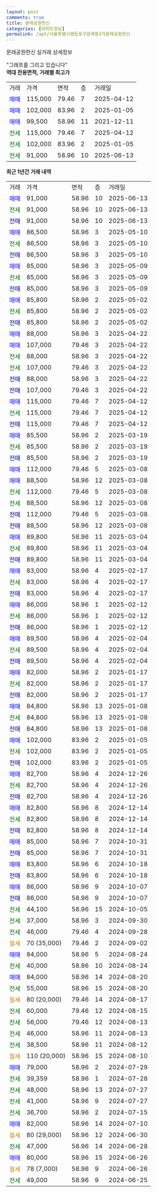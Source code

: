 ```yaml
---
layout: post
comments: true
title: 문래공원한신
categories: [아파트정보]
permalink: /apt/서울특별시영등포구문래동3가문래공원한신
---
```


문래공원한신 실거래 상세정보

<script type="text/javascript">
  google.charts.load('current', {'packages':['line', 'corechart']});
  google.charts.setOnLoadCallback(drawChart);

  function drawChart() {
    var data = new google.visualization.DataTable();
    data.addColumn('date', '거래일');
    data.addColumn('number', "매매");
    data.addColumn('number', "전세");
    data.addColumn('number', "전매");

    data.addRows([[new Date(Date.parse("2025-06-13")), 91000, null, null], [new Date(Date.parse("2025-06-13")), null, 91000, null], [new Date(Date.parse("2025-06-13")), null, null, 91000], [new Date(Date.parse("2025-05-10")), 86500, null, null], [new Date(Date.parse("2025-05-10")), null, 86500, null], [new Date(Date.parse("2025-05-10")), null, null, 86500], [new Date(Date.parse("2025-05-09")), 85000, null, null], [new Date(Date.parse("2025-05-09")), null, 85000, null], [new Date(Date.parse("2025-05-09")), null, null, 85000], [new Date(Date.parse("2025-05-02")), 85800, null, null], [new Date(Date.parse("2025-05-02")), null, 85800, null], [new Date(Date.parse("2025-05-02")), null, null, 85800], [new Date(Date.parse("2025-04-22")), 88000, null, null], [new Date(Date.parse("2025-04-22")), 107000, null, null], [new Date(Date.parse("2025-04-22")), null, 88000, null], [new Date(Date.parse("2025-04-22")), null, 107000, null], [new Date(Date.parse("2025-04-22")), null, null, 88000], [new Date(Date.parse("2025-04-22")), null, null, 107000], [new Date(Date.parse("2025-04-12")), 115000, null, null], [new Date(Date.parse("2025-04-12")), null, 115000, null], [new Date(Date.parse("2025-04-12")), null, null, 115000], [new Date(Date.parse("2025-03-19")), 85500, null, null], [new Date(Date.parse("2025-03-19")), null, 85500, null], [new Date(Date.parse("2025-03-19")), null, null, 85500], [new Date(Date.parse("2025-03-08")), 112000, null, null], [new Date(Date.parse("2025-03-08")), 88500, null, null], [new Date(Date.parse("2025-03-08")), null, 112000, null], [new Date(Date.parse("2025-03-08")), null, 88500, null], [new Date(Date.parse("2025-03-08")), null, null, 112000], [new Date(Date.parse("2025-03-08")), null, null, 88500], [new Date(Date.parse("2025-03-04")), 89800, null, null], [new Date(Date.parse("2025-03-04")), null, 89800, null], [new Date(Date.parse("2025-03-04")), null, null, 89800], [new Date(Date.parse("2025-02-17")), 83000, null, null], [new Date(Date.parse("2025-02-17")), null, 83000, null], [new Date(Date.parse("2025-02-17")), null, null, 83000], [new Date(Date.parse("2025-02-12")), 86000, null, null], [new Date(Date.parse("2025-02-12")), null, 86000, null], [new Date(Date.parse("2025-02-12")), null, null, 86000], [new Date(Date.parse("2025-02-04")), 89500, null, null], [new Date(Date.parse("2025-02-04")), null, 89500, null], [new Date(Date.parse("2025-02-04")), null, null, 89500], [new Date(Date.parse("2025-01-17")), 82000, null, null], [new Date(Date.parse("2025-01-17")), null, 82000, null], [new Date(Date.parse("2025-01-17")), null, null, 82000], [new Date(Date.parse("2025-01-08")), 84800, null, null], [new Date(Date.parse("2025-01-08")), null, 84800, null], [new Date(Date.parse("2025-01-08")), null, null, 84800], [new Date(Date.parse("2025-01-05")), 102000, null, null], [new Date(Date.parse("2025-01-05")), null, 102000, null], [new Date(Date.parse("2025-01-05")), null, null, 102000], [new Date(Date.parse("2024-12-26")), 82700, null, null], [new Date(Date.parse("2024-12-26")), null, 82700, null], [new Date(Date.parse("2024-12-26")), null, null, 82700], [new Date(Date.parse("2024-12-14")), 82800, null, null], [new Date(Date.parse("2024-12-14")), null, 82800, null], [new Date(Date.parse("2024-12-14")), null, null, 82800], [new Date(Date.parse("2024-10-31")), 85000, null, null], [new Date(Date.parse("2024-10-31")), null, null, 85000], [new Date(Date.parse("2024-10-18")), 83800, null, null], [new Date(Date.parse("2024-10-18")), null, null, 83800], [new Date(Date.parse("2024-10-07")), 86000, null, null], [new Date(Date.parse("2024-10-07")), null, null, 86000], [new Date(Date.parse("2024-10-05")), null, 44100, null], [new Date(Date.parse("2024-09-30")), null, 37000, null], [new Date(Date.parse("2024-09-28")), null, 46000, null], [new Date(Date.parse("2024-09-02")), null, null, null], [new Date(Date.parse("2024-08-24")), 84000, null, null], [new Date(Date.parse("2024-08-24")), null, 40000, null], [new Date(Date.parse("2024-08-20")), 84000, null, null], [new Date(Date.parse("2024-08-20")), null, 55000, null], [new Date(Date.parse("2024-08-17")), null, null, null], [new Date(Date.parse("2024-08-15")), null, 60000, null], [new Date(Date.parse("2024-08-13")), null, 56000, null], [new Date(Date.parse("2024-08-13")), null, 46000, null], [new Date(Date.parse("2024-08-12")), null, 38500, null], [new Date(Date.parse("2024-08-10")), null, null, null], [new Date(Date.parse("2024-07-29")), 79000, null, null], [new Date(Date.parse("2024-07-28")), null, 39359, null], [new Date(Date.parse("2024-07-27")), null, 48000, null], [new Date(Date.parse("2024-07-27")), null, 41000, null], [new Date(Date.parse("2024-07-15")), null, 36700, null], [new Date(Date.parse("2024-07-10")), 82000, null, null], [new Date(Date.parse("2024-06-30")), null, null, null], [new Date(Date.parse("2024-06-28")), null, 47000, null], [new Date(Date.parse("2024-06-26")), 80000, null, null], [new Date(Date.parse("2024-06-26")), null, null, null], [new Date(Date.parse("2024-06-25")), null, 49000, null]]);

    var options = {
      hAxis: {
        format: 'yyyy/MM/dd'
      },    
      lineWidth: 0,
      pointsVisible: true,    
      title: '최근 1년간 유형별 실거래가 분포',
      legend: { position: 'bottom' }
    };

    var formatter = new google.visualization.NumberFormat({pattern:'###,###'} );
    formatter.format(data, 1);
    formatter.format(data, 2);
    
    setTimeout(function() {
        var chart = new google.visualization.LineChart(document.getElementById('columnchart_material'));
        chart.draw(data, (options));
        document.getElementById('loading').style.display = 'none';
    }, 200);
  }
</script>


<div id="loading" style="z-index:20; display: block; margin-left: 0px">"그래프를 그리고 있습니다"</div>
<div id="columnchart_material" style="width: 95%; margin-left: 0px; display: block"></div>
<!-- contents start -->
<b>역대 전용면적, 거래별 최고가</b>
<table class="sortable">
    <tr>
      <td>거래</td>
      <td>가격</td>
      <td>면적</td>
      <td>층</td>
      <td>거래일</td>
    </tr>
        <tr>
          <td><a style="color: blue">매매</a></td>
          <td>115,000</td>
          <td>79.46</td>
          <td>7</td>
          <td>2025-04-12</td>
        </tr>            <tr>
          <td><a style="color: blue">매매</a></td>
          <td>102,000</td>
          <td>83.96</td>
          <td>2</td>
          <td>2025-01-05</td>
        </tr>            <tr>
          <td><a style="color: blue">매매</a></td>
          <td>99,500</td>
          <td>58.96</td>
          <td>11</td>
          <td>2021-12-11</td>
        </tr>        
        <tr>
              <td><a style="color: darkgreen">전세</a></td>
              <td>115,000</td>
              <td>79.46</td>
              <td>7</td>
              <td>2025-04-12</td>
            </tr>            <tr>
              <td><a style="color: darkgreen">전세</a></td>
              <td>102,000</td>
              <td>83.96</td>
              <td>2</td>
              <td>2025-01-05</td>
            </tr>            <tr>
              <td><a style="color: darkgreen">전세</a></td>
              <td>91,000</td>
              <td>58.96</td>
              <td>10</td>
              <td>2025-06-13</td>
            </tr>        
    
</table>

<b>최근 1년간 거래 내역</b>

<table class="sortable">
    <tr>
      <td>거래</td>
      <td>가격</td>
      <td>면적</td>
      <td>층</td>
      <td>거래일</td>
    </tr>
    <tr>
      <td><a style="color: blue">매매</a></td>
      <td>91,000</td>
      <td>58.96</td>
      <td>10</td>
      <td>2025-06-13</td>
    </tr>          <tr>
      <td><a style="color: darkgreen">전세</a></td>
      <td>91,000</td>
      <td>58.96</td>
      <td>10</td>
      <td>2025-06-13</td>
    </tr>          <tr>
      <td><a style="color: darkblue">전매</a></td>
      <td>91,000</td>
      <td>58.96</td>
      <td>10</td>
      <td>2025-06-13</td>
    </tr>          <tr>
      <td><a style="color: blue">매매</a></td>
      <td>86,500</td>
      <td>58.96</td>
      <td>3</td>
      <td>2025-05-10</td>
    </tr>          <tr>
      <td><a style="color: darkgreen">전세</a></td>
      <td>86,500</td>
      <td>58.96</td>
      <td>3</td>
      <td>2025-05-10</td>
    </tr>          <tr>
      <td><a style="color: darkblue">전매</a></td>
      <td>86,500</td>
      <td>58.96</td>
      <td>3</td>
      <td>2025-05-10</td>
    </tr>          <tr>
      <td><a style="color: blue">매매</a></td>
      <td>85,000</td>
      <td>58.96</td>
      <td>3</td>
      <td>2025-05-09</td>
    </tr>          <tr>
      <td><a style="color: darkgreen">전세</a></td>
      <td>85,000</td>
      <td>58.96</td>
      <td>3</td>
      <td>2025-05-09</td>
    </tr>          <tr>
      <td><a style="color: darkblue">전매</a></td>
      <td>85,000</td>
      <td>58.96</td>
      <td>3</td>
      <td>2025-05-09</td>
    </tr>          <tr>
      <td><a style="color: blue">매매</a></td>
      <td>85,800</td>
      <td>58.96</td>
      <td>2</td>
      <td>2025-05-02</td>
    </tr>          <tr>
      <td><a style="color: darkgreen">전세</a></td>
      <td>85,800</td>
      <td>58.96</td>
      <td>2</td>
      <td>2025-05-02</td>
    </tr>          <tr>
      <td><a style="color: darkblue">전매</a></td>
      <td>85,800</td>
      <td>58.96</td>
      <td>2</td>
      <td>2025-05-02</td>
    </tr>          <tr>
      <td><a style="color: blue">매매</a></td>
      <td>88,000</td>
      <td>58.96</td>
      <td>3</td>
      <td>2025-04-22</td>
    </tr>          <tr>
      <td><a style="color: blue">매매</a></td>
      <td>107,000</td>
      <td>79.46</td>
      <td>3</td>
      <td>2025-04-22</td>
    </tr>          <tr>
      <td><a style="color: darkgreen">전세</a></td>
      <td>88,000</td>
      <td>58.96</td>
      <td>3</td>
      <td>2025-04-22</td>
    </tr>          <tr>
      <td><a style="color: darkgreen">전세</a></td>
      <td>107,000</td>
      <td>79.46</td>
      <td>3</td>
      <td>2025-04-22</td>
    </tr>          <tr>
      <td><a style="color: darkblue">전매</a></td>
      <td>88,000</td>
      <td>58.96</td>
      <td>3</td>
      <td>2025-04-22</td>
    </tr>          <tr>
      <td><a style="color: darkblue">전매</a></td>
      <td>107,000</td>
      <td>79.46</td>
      <td>3</td>
      <td>2025-04-22</td>
    </tr>          <tr>
      <td><a style="color: blue">매매</a></td>
      <td>115,000</td>
      <td>79.46</td>
      <td>7</td>
      <td>2025-04-12</td>
    </tr>          <tr>
      <td><a style="color: darkgreen">전세</a></td>
      <td>115,000</td>
      <td>79.46</td>
      <td>7</td>
      <td>2025-04-12</td>
    </tr>          <tr>
      <td><a style="color: darkblue">전매</a></td>
      <td>115,000</td>
      <td>79.46</td>
      <td>7</td>
      <td>2025-04-12</td>
    </tr>          <tr>
      <td><a style="color: blue">매매</a></td>
      <td>85,500</td>
      <td>58.96</td>
      <td>2</td>
      <td>2025-03-19</td>
    </tr>          <tr>
      <td><a style="color: darkgreen">전세</a></td>
      <td>85,500</td>
      <td>58.96</td>
      <td>2</td>
      <td>2025-03-19</td>
    </tr>          <tr>
      <td><a style="color: darkblue">전매</a></td>
      <td>85,500</td>
      <td>58.96</td>
      <td>2</td>
      <td>2025-03-19</td>
    </tr>          <tr>
      <td><a style="color: blue">매매</a></td>
      <td>112,000</td>
      <td>79.46</td>
      <td>5</td>
      <td>2025-03-08</td>
    </tr>          <tr>
      <td><a style="color: blue">매매</a></td>
      <td>88,500</td>
      <td>58.96</td>
      <td>12</td>
      <td>2025-03-08</td>
    </tr>          <tr>
      <td><a style="color: darkgreen">전세</a></td>
      <td>112,000</td>
      <td>79.46</td>
      <td>5</td>
      <td>2025-03-08</td>
    </tr>          <tr>
      <td><a style="color: darkgreen">전세</a></td>
      <td>88,500</td>
      <td>58.96</td>
      <td>12</td>
      <td>2025-03-08</td>
    </tr>          <tr>
      <td><a style="color: darkblue">전매</a></td>
      <td>112,000</td>
      <td>79.46</td>
      <td>5</td>
      <td>2025-03-08</td>
    </tr>          <tr>
      <td><a style="color: darkblue">전매</a></td>
      <td>88,500</td>
      <td>58.96</td>
      <td>12</td>
      <td>2025-03-08</td>
    </tr>          <tr>
      <td><a style="color: blue">매매</a></td>
      <td>89,800</td>
      <td>58.96</td>
      <td>11</td>
      <td>2025-03-04</td>
    </tr>          <tr>
      <td><a style="color: darkgreen">전세</a></td>
      <td>89,800</td>
      <td>58.96</td>
      <td>11</td>
      <td>2025-03-04</td>
    </tr>          <tr>
      <td><a style="color: darkblue">전매</a></td>
      <td>89,800</td>
      <td>58.96</td>
      <td>11</td>
      <td>2025-03-04</td>
    </tr>          <tr>
      <td><a style="color: blue">매매</a></td>
      <td>83,000</td>
      <td>58.96</td>
      <td>4</td>
      <td>2025-02-17</td>
    </tr>          <tr>
      <td><a style="color: darkgreen">전세</a></td>
      <td>83,000</td>
      <td>58.96</td>
      <td>4</td>
      <td>2025-02-17</td>
    </tr>          <tr>
      <td><a style="color: darkblue">전매</a></td>
      <td>83,000</td>
      <td>58.96</td>
      <td>4</td>
      <td>2025-02-17</td>
    </tr>          <tr>
      <td><a style="color: blue">매매</a></td>
      <td>86,000</td>
      <td>58.96</td>
      <td>1</td>
      <td>2025-02-12</td>
    </tr>          <tr>
      <td><a style="color: darkgreen">전세</a></td>
      <td>86,000</td>
      <td>58.96</td>
      <td>1</td>
      <td>2025-02-12</td>
    </tr>          <tr>
      <td><a style="color: darkblue">전매</a></td>
      <td>86,000</td>
      <td>58.96</td>
      <td>1</td>
      <td>2025-02-12</td>
    </tr>          <tr>
      <td><a style="color: blue">매매</a></td>
      <td>89,500</td>
      <td>58.96</td>
      <td>4</td>
      <td>2025-02-04</td>
    </tr>          <tr>
      <td><a style="color: darkgreen">전세</a></td>
      <td>89,500</td>
      <td>58.96</td>
      <td>4</td>
      <td>2025-02-04</td>
    </tr>          <tr>
      <td><a style="color: darkblue">전매</a></td>
      <td>89,500</td>
      <td>58.96</td>
      <td>4</td>
      <td>2025-02-04</td>
    </tr>          <tr>
      <td><a style="color: blue">매매</a></td>
      <td>82,000</td>
      <td>58.96</td>
      <td>2</td>
      <td>2025-01-17</td>
    </tr>          <tr>
      <td><a style="color: darkgreen">전세</a></td>
      <td>82,000</td>
      <td>58.96</td>
      <td>2</td>
      <td>2025-01-17</td>
    </tr>          <tr>
      <td><a style="color: darkblue">전매</a></td>
      <td>82,000</td>
      <td>58.96</td>
      <td>2</td>
      <td>2025-01-17</td>
    </tr>          <tr>
      <td><a style="color: blue">매매</a></td>
      <td>84,800</td>
      <td>58.96</td>
      <td>13</td>
      <td>2025-01-08</td>
    </tr>          <tr>
      <td><a style="color: darkgreen">전세</a></td>
      <td>84,800</td>
      <td>58.96</td>
      <td>13</td>
      <td>2025-01-08</td>
    </tr>          <tr>
      <td><a style="color: darkblue">전매</a></td>
      <td>84,800</td>
      <td>58.96</td>
      <td>13</td>
      <td>2025-01-08</td>
    </tr>          <tr>
      <td><a style="color: blue">매매</a></td>
      <td>102,000</td>
      <td>83.96</td>
      <td>2</td>
      <td>2025-01-05</td>
    </tr>          <tr>
      <td><a style="color: darkgreen">전세</a></td>
      <td>102,000</td>
      <td>83.96</td>
      <td>2</td>
      <td>2025-01-05</td>
    </tr>          <tr>
      <td><a style="color: darkblue">전매</a></td>
      <td>102,000</td>
      <td>83.96</td>
      <td>2</td>
      <td>2025-01-05</td>
    </tr>          <tr>
      <td><a style="color: blue">매매</a></td>
      <td>82,700</td>
      <td>58.96</td>
      <td>4</td>
      <td>2024-12-26</td>
    </tr>          <tr>
      <td><a style="color: darkgreen">전세</a></td>
      <td>82,700</td>
      <td>58.96</td>
      <td>4</td>
      <td>2024-12-26</td>
    </tr>          <tr>
      <td><a style="color: darkblue">전매</a></td>
      <td>82,700</td>
      <td>58.96</td>
      <td>4</td>
      <td>2024-12-26</td>
    </tr>          <tr>
      <td><a style="color: blue">매매</a></td>
      <td>82,800</td>
      <td>58.96</td>
      <td>8</td>
      <td>2024-12-14</td>
    </tr>          <tr>
      <td><a style="color: darkgreen">전세</a></td>
      <td>82,800</td>
      <td>58.96</td>
      <td>8</td>
      <td>2024-12-14</td>
    </tr>          <tr>
      <td><a style="color: darkblue">전매</a></td>
      <td>82,800</td>
      <td>58.96</td>
      <td>8</td>
      <td>2024-12-14</td>
    </tr>          <tr>
      <td><a style="color: blue">매매</a></td>
      <td>85,000</td>
      <td>58.96</td>
      <td>7</td>
      <td>2024-10-31</td>
    </tr>          <tr>
      <td><a style="color: darkblue">전매</a></td>
      <td>85,000</td>
      <td>58.96</td>
      <td>7</td>
      <td>2024-10-31</td>
    </tr>          <tr>
      <td><a style="color: blue">매매</a></td>
      <td>83,800</td>
      <td>58.96</td>
      <td>6</td>
      <td>2024-10-18</td>
    </tr>          <tr>
      <td><a style="color: darkblue">전매</a></td>
      <td>83,800</td>
      <td>58.96</td>
      <td>6</td>
      <td>2024-10-18</td>
    </tr>          <tr>
      <td><a style="color: blue">매매</a></td>
      <td>86,000</td>
      <td>58.96</td>
      <td>9</td>
      <td>2024-10-07</td>
    </tr>          <tr>
      <td><a style="color: darkblue">전매</a></td>
      <td>86,000</td>
      <td>58.96</td>
      <td>9</td>
      <td>2024-10-07</td>
    </tr>          <tr>
      <td><a style="color: darkgreen">전세</a></td>
      <td>44,100</td>
      <td>58.96</td>
      <td>15</td>
      <td>2024-10-05</td>
    </tr>          <tr>
      <td><a style="color: darkgreen">전세</a></td>
      <td>37,000</td>
      <td>58.96</td>
      <td>3</td>
      <td>2024-09-30</td>
    </tr>          <tr>
      <td><a style="color: darkgreen">전세</a></td>
      <td>46,000</td>
      <td>79.46</td>
      <td>4</td>
      <td>2024-09-28</td>
    </tr>          <tr>
      <td><a style="color: darkgoldenrod">월세</a></td>
      <td>70 (35,000)</td>
      <td>79.46</td>
      <td>2</td>
      <td>2024-09-02</td>
    </tr>          <tr>
      <td><a style="color: blue">매매</a></td>
      <td>84,000</td>
      <td>58.96</td>
      <td>5</td>
      <td>2024-08-24</td>
    </tr>          <tr>
      <td><a style="color: darkgreen">전세</a></td>
      <td>40,000</td>
      <td>58.96</td>
      <td>10</td>
      <td>2024-08-24</td>
    </tr>          <tr>
      <td><a style="color: blue">매매</a></td>
      <td>84,000</td>
      <td>58.96</td>
      <td>14</td>
      <td>2024-08-20</td>
    </tr>          <tr>
      <td><a style="color: darkgreen">전세</a></td>
      <td>55,000</td>
      <td>58.96</td>
      <td>15</td>
      <td>2024-08-20</td>
    </tr>          <tr>
      <td><a style="color: darkgoldenrod">월세</a></td>
      <td>80 (20,000)</td>
      <td>79.46</td>
      <td>14</td>
      <td>2024-08-17</td>
    </tr>          <tr>
      <td><a style="color: darkgreen">전세</a></td>
      <td>60,000</td>
      <td>79.46</td>
      <td>12</td>
      <td>2024-08-15</td>
    </tr>          <tr>
      <td><a style="color: darkgreen">전세</a></td>
      <td>56,000</td>
      <td>79.46</td>
      <td>12</td>
      <td>2024-08-13</td>
    </tr>          <tr>
      <td><a style="color: darkgreen">전세</a></td>
      <td>46,000</td>
      <td>58.96</td>
      <td>11</td>
      <td>2024-08-13</td>
    </tr>          <tr>
      <td><a style="color: darkgreen">전세</a></td>
      <td>38,500</td>
      <td>58.96</td>
      <td>11</td>
      <td>2024-08-12</td>
    </tr>          <tr>
      <td><a style="color: darkgoldenrod">월세</a></td>
      <td>110 (20,000)</td>
      <td>58.96</td>
      <td>15</td>
      <td>2024-08-10</td>
    </tr>          <tr>
      <td><a style="color: blue">매매</a></td>
      <td>79,000</td>
      <td>58.96</td>
      <td>2</td>
      <td>2024-07-29</td>
    </tr>          <tr>
      <td><a style="color: darkgreen">전세</a></td>
      <td>39,359</td>
      <td>58.96</td>
      <td>1</td>
      <td>2024-07-28</td>
    </tr>          <tr>
      <td><a style="color: darkgreen">전세</a></td>
      <td>48,000</td>
      <td>58.96</td>
      <td>13</td>
      <td>2024-07-27</td>
    </tr>          <tr>
      <td><a style="color: darkgreen">전세</a></td>
      <td>41,000</td>
      <td>58.96</td>
      <td>9</td>
      <td>2024-07-27</td>
    </tr>          <tr>
      <td><a style="color: darkgreen">전세</a></td>
      <td>36,700</td>
      <td>58.96</td>
      <td>2</td>
      <td>2024-07-15</td>
    </tr>          <tr>
      <td><a style="color: blue">매매</a></td>
      <td>82,000</td>
      <td>58.96</td>
      <td>14</td>
      <td>2024-07-10</td>
    </tr>          <tr>
      <td><a style="color: darkgoldenrod">월세</a></td>
      <td>80 (29,000)</td>
      <td>58.96</td>
      <td>12</td>
      <td>2024-06-30</td>
    </tr>          <tr>
      <td><a style="color: darkgreen">전세</a></td>
      <td>47,000</td>
      <td>58.96</td>
      <td>14</td>
      <td>2024-06-28</td>
    </tr>          <tr>
      <td><a style="color: blue">매매</a></td>
      <td>80,000</td>
      <td>58.96</td>
      <td>15</td>
      <td>2024-06-26</td>
    </tr>          <tr>
      <td><a style="color: darkgoldenrod">월세</a></td>
      <td>78 (7,000)</td>
      <td>58.96</td>
      <td>9</td>
      <td>2024-06-26</td>
    </tr>          <tr>
      <td><a style="color: darkgreen">전세</a></td>
      <td>49,000</td>
      <td>58.96</td>
      <td>9</td>
      <td>2024-06-25</td>
    </tr>      </table>
<!-- contents end -->    


